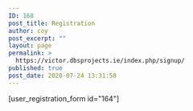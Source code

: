 ```yaml
---
ID: 168
post_title: Registration
author: coy
post_excerpt: ""
layout: page
permalink: >
  https://victor.dbsprojects.ie/index.php/signup/
published: true
post_date: 2020-07-24 13:31:58
---
```

<p>[user_registration_form id="164"]</p>

<!-- wp:paragraph -->
<p></p>
<!-- /wp:paragraph -->

<!-- wp:paragraph -->
<p></p>
<!-- /wp:paragraph -->
